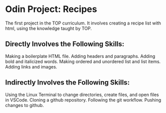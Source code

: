 # Odin Project: Recipes
The first project in the TOP curriculum. It involves creating a recipe list with html, using the knowledge taught by TOP.
## Directly Involves the Following Skills:
Making a boilerplate HTML file.
Adding headers and paragraphs.
Adding bold and italicized words. 
Making ordered and unordered list and list items.
Adding links and images. 
## Indirectly Involves the Following Skills:
Using the Linux Terminal to change directories, create files, and open files in VSCode.
Cloning a github repository.
Following the git workflow.
Pushing changes to github.
